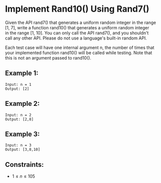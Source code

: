 # Implement Rand10() Using Rand7()

Given the API rand7() that generates a uniform random integer in the range  
[1, 7], write a function rand10() that generates a uniform random integer  
in the range [1, 10]. You can only call the API rand7(), and you shouldn't  
call any other API. Please do not use a language's built-in random API.

Each test case will have one internal argument n, the number of times that  
your implemented function rand10() will be called while testing. Note that  
this is not an argument passed to rand10().

 

## Example 1:

    Input: n = 1
    Output: [2]

## Example 2:

    Input: n = 2
    Output: [2,8]

## Example 3:

    Input: n = 3
    Output: [3,8,10]

 

## Constraints:

* $1 \le n \le 105$

 